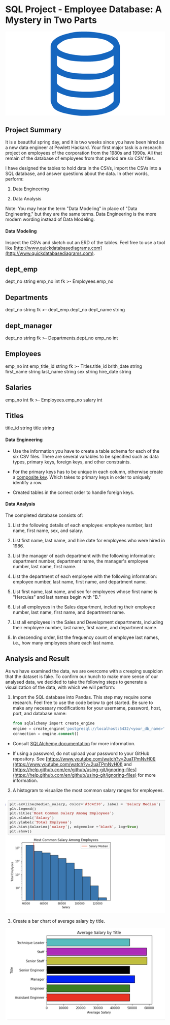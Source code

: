 # SQL Project - Employee Database: A Mystery in Two Parts

![sql.png](sql.png)

## Project Summary

It is a beautiful spring day, and it is two weeks since you have been hired as a new data engineer at Pewlett Hackard. Your first major task is a research project on employees of the corporation from the 1980s and 1990s. All that remain of the database of employees from that period are six CSV files.

I have designed the tables to hold data in the CSVs, import the CSVs into a SQL database, and answer questions about the data. In other words, perform:

1. Data Engineering

3. Data Analysis

Note: You may hear the term "Data Modeling" in place of "Data Engineering," but they are the same terms. Data Engineering is the more modern wording instead of Data Modeling.

#### Data Modeling

Inspect the CSVs and sketch out an ERD of the tables. Feel free to use a tool like [http://www.quickdatabasediagrams.com](http://www.quickdatabasediagrams.com).

dept_emp
--
dept_no string
emp_no int fk >- Employees.emp_no


Departments
--
dept_no string fk >- dept_emp.dept_no
dept_name string

dept_manager
--
dept_no string fk >- Departments.dept_no
emp_no int

Employees
--
emp_no int
emp_title_id string fk >- Titles.title_id
brith_date string
first_name string
last_name string
sex string
hire_date string

Salaries
--
emp_no int fk >- Employees.emp_no
salary int

Titles
--
title_id string
title string


#### Data Engineering

* Use the information you have to create a table schema for each of the six CSV files. There are several variables to be specified such as data types, primary keys, foreign keys, and other constraints.

* For the primary keys has to be unique in each column, otherwise create a [composite key](https://en.wikipedia.org/wiki/Compound_key). Which takes to primary keys in order to uniquely identify a row.
* Created tables in the correct order to handle foreign keys.

#### Data Analysis

The completed database consists of:

1. List the following details of each employee: employee number, last name, first name, sex, and salary.

2. List first name, last name, and hire date for employees who were hired in 1986.

3. List the manager of each department with the following information: department number, department name, the manager's employee number, last name, first name.

4. List the department of each employee with the following information: employee number, last name, first name, and department name.

5. List first name, last name, and sex for employees whose first name is "Hercules" and last names begin with "B."

6. List all employees in the Sales department, including their employee number, last name, first name, and department name.

7. List all employees in the Sales and Development departments, including their employee number, last name, first name, and department name.

8. In descending order, list the frequency count of employee last names, i.e., how many employees share each last name.


## Analysis and Result

As we have examined the data, we are overcome with a creeping suspicion that the dataset is fake. To confirm our hunch to make more sense of our analysed data, we decided to take the following steps to generate a visualization of the data, with which we will perform:

1. Import the SQL database into Pandas. This step may require some research. Feel free to use the code below to get started. Be sure to make any necessary modifications for your username, password, host, port, and database name:

   ```sql
   from sqlalchemy import create_engine
   engine = create_engine('postgresql://localhost:5432/<your_db_name>')
   connection = engine.connect()
   ```

* Consult [SQLAlchemy documentation](https://docs.sqlalchemy.org/en/latest/core/engines.html#postgresql) for more information.

* If using a password, do not upload your password to your GitHub repository. See [https://www.youtube.com/watch?v=2uaTPmNvH0I](https://www.youtube.com/watch?v=2uaTPmNvH0I) and [https://help.github.com/en/github/using-git/ignoring-files](https://help.github.com/en/github/using-git/ignoring-files) for more information.

2. A histogram to visualize the most common salary ranges for employees.

![histogram.png](histogram.png)

3. Create a bar chart of average salary by title.

![avg.png](avg.png)

